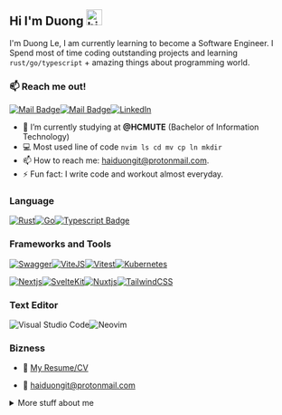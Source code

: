 ## Hi I'm Duong <img src="https://user-images.githubusercontent.com/1303154/88677602-1635ba80-d120-11ea-84d8-d263ba5fc3c0.gif" width="28px" alt="hi">

I'm Duong Le, I am currently learning to become a Software Engineer. I Spend most of time coding outstanding projects and learning `rust/go/typescript` + amazing things about programming world.

### :mailbox: Reach me out!

[![Mail Badge](https://img.shields.io/badge/Gmail-D14836?style=for-the-badge&logo=gmail&logoColor=white)](mailto:songji2k@gmail.com)[![Mail Badge](https://img.shields.io/badge/protonmail-8B89CC?style=for-the-badge&logo=protonmail&logoColor=white)](mailto:haiduongit@protonmail.com)[![LinkedIn](https://img.shields.io/badge/linkedin-%230077B5.svg?style=for-the-badge&logo=linkedin&logoColor=white)](https://www.linkedin.com/in/le-ho-hai-duong-8b7382220/)

<!-- TODO: Add last video link -->

- 🔭 I’m currently studying at **@HCMUTE** (Bachelor of Information Technology)
- :computer: Most used line of code `nvim ls cd mv cp ln mkdir`
- 📫 How to reach me: haiduongit@protonmail.com.
- ⚡ Fun fact: I write code and workout almost everyday.

<!-- TODO: Make technologies links takes you to repositories -->

### Language

[![Rust](https://img.shields.io/badge/rust-%23000000.svg?style=for-the-badge&logo=rust&logoColor=white)](#)[![Go](https://img.shields.io/badge/Go-00ADD8?style=for-the-badge&logo=go&logoColor=white)](#)[![Typescript Badge](https://img.shields.io/badge/TypeScript-007ACC?style=for-the-badge&logo=typescript&logoColor=white)](#)

### Frameworks and Tools

[![Swagger](https://img.shields.io/badge/Swagger-85EA2D?style=for-the-badge&logo=Swagger&logoColor=white)](#)[![ViteJS](https://img.shields.io/badge/Vite-B73BFE?style=for-the-badge&logo=vite&logoColor=FFD62E)](#)[![Vitest](https://img.shields.io/badge/Vitest-6E9F18.svg?style=for-the-badge&logo=Vitest&logoColor=white)](#)[![Kubernetes](https://img.shields.io/badge/kubernetes-%23326ce5.svg?style=for-the-badge&logo=kubernetes&logoColor=white)](#)

[![Nextjs](https://img.shields.io/badge/next.js-fff?style=for-the-badge&logo=nextdotjs&logoColor=000&labelColor=fff&color=000)](#)[![SvelteKit](https://img.shields.io/badge/SvelteKit-FF3E00?style=for-the-badge&logo=Svelte&logoColor=white)](#)[![Nuxtjs](https://img.shields.io/badge/Nuxt-002E3B?style=for-the-badge&logo=nuxtdotjs&logoColor=#00DC82)](#)[![TailwindCSS](https://img.shields.io/badge/Tailwind_CSS-38B2AC?style=for-the-badge&logo=tailwind-css&logoColor=white)](#)

### Text Editor

![Visual Studio Code](https://img.shields.io/badge/Visual%20Studio%20Code-0078d7.svg?style=for-the-badge&logo=visual-studio-code&logoColor=white)![Neovim](https://img.shields.io/badge/Neovim-43a047.svg?style=for-the-badge&logo=neovim&logoColor=43a047&labelColor=fff&color=43a047)

### Bizness

- :paperclip: [My Resume/CV](https://github.com/nomorechokedboy/nomorechokedboy/blob/master/resumes/Resume-v1.0.pdf)

- :email: haiduongit@protonmail.com

<details>
<summary>
  More stuff about me
</summary>

<br >

### Coding Stats

<!--START_SECTION:waka-->

```text
TypeScript   8 hrs 23 mins   ██████▓░░░░░░░░░░░░░░░░░░   27.26 %
Vue.js       6 hrs 46 mins   █████▓░░░░░░░░░░░░░░░░░░░   22.01 %
YAML         3 hrs 54 mins   ███▒░░░░░░░░░░░░░░░░░░░░░   12.69 %
JSON         3 hrs 1 min     ██▒░░░░░░░░░░░░░░░░░░░░░░   09.81 %
Markdown     1 hr 54 mins    █▓░░░░░░░░░░░░░░░░░░░░░░░   06.20 %
netrw        1 hr 18 mins    █░░░░░░░░░░░░░░░░░░░░░░░░   04.25 %
```

<!--END_SECTION:waka-->

</details>
